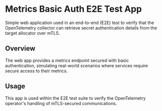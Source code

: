 # Metrics Basic Auth E2E Test App
Simple web application used in an end-to-end (E2E) test to verify that the OpenTelemetry collector can retrieve secret authentication details from the target allocator over mTLS.

## Overview
The web app provides a metrics endpoint secured with basic authentication, simulating real-world scenarios where services require secure access to their metrics. 

## Usage
This app is used within the E2E test suite to verify the OpenTelemetry operator's handling of mTLS-secured communications.